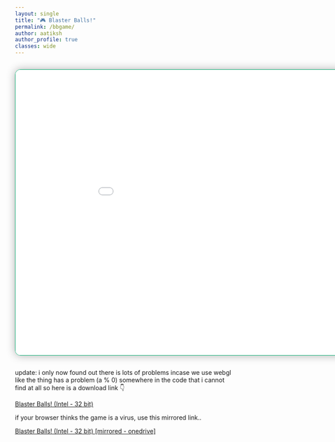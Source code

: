 ```yaml
---
layout: single
title: "🎮 Blaster Balls!"
permalink: /bbgame/
author: aatiksh
author_profile: true
classes: wide
---
```


<section style="text-align: center; padding: 1rem 0;">
  <iframe
    src="{{ '/assets/games/bbgame/index.html' | relative_url }}"
    width="980"
    height="653.33"
    frameborder="0"
    allowfullscreen
    scrolling="no"
    style="border: 1px solid #00a86b; border-radius: 12px; box-shadow: 0 0 20px rgba(0,0,0,0.3);">
  </iframe>
</section>

update: i only now found out there is lots of problems incase we use webgl like the thing has a problem (a % 0) somewhere in the code that i cannot find at all so here is a download link 👇

<p>
  <a href="https://QuadPixelGames.github.io/QuadPixelGames/assets/games/bbgamedownload/Blaster%20Balls!%20(INTEL%20-%20x86%20-%2032%20bit).zip">Blaster Balls! (Intel - 32 bit) </a>
</p>

if your browser thinks the game is a virus, use this mirrored link..

<p>
  <a href="https://1drv.ms/u/c/dc32db6f62ec579d/EZ-P9Be8U9FDqAQ5sTs91WgBGXQPLJZprY0-59p4xc_4hA?e=e5nwed">Blaster Balls! (Intel - 32 bit) [mirrored - onedrive] </a>
</p>